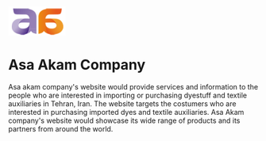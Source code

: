 ![Asaakam logo](assets/images/en-logo.png)
# Asa Akam Company

Asa akam company's website would provide services and information to the people who are interested in importing or purchasing dyestuff and textile auxiliaries in Tehran, Iran. The website targets the costumers who are interested in purchasing imported dyes and textile auxiliaries. Asa Akam company's website would showcase its wide range of products and its partners from around the world.

